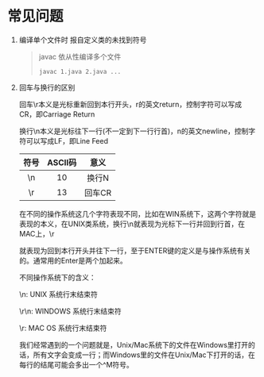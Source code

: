 # 常见问题

1. 编译单个文件时 报自定义类的未找到符号

   > javac 依从性编译多个文件
   >
   > ```shell
   > javac 1.java 2.java ...
   > ```

2. 回车与换行的区别

   回车\r本义是光标重新回到本行开头，r的英文return，控制字符可以写成CR，即Carriage Return

   换行\n本义是光标往下一行(不一定到下一行行首)，n的英文newline，控制字符可以写成LF，即Line Feed

   | 符号 | ASCII码 |  意义  |
   | :--: | :-----: | :----: |
   |  \n  |   10    | 换行N  |
   |  \r  |   13    | 回车CR |

   在不同的操作系统这几个字符表现不同，比如在WIN系统下，这两个字符就是表现的本义，在UNIX类系统，换行\n就表现为光标下一行并回到行首，在MAC上，\r

   就表现为回到本行开头并往下一行，至于ENTER键的定义是与操作系统有关的。通常用的Enter是两个加起来。

   不同操作系统下的含义：

   \n:  UNIX 系统行末结束符

   \r\n: WINDOWS 系统行末结束符

   \r:  MAC OS 系统行末结束符

   我们经常遇到的一个问题就是，Unix/Mac系统下的文件在Windows里打开的话，所有文字会变成一行；而Windows里的文件在Unix/Mac下打开的话，在每行的结尾可能会多出一个^M符号。